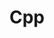 ---
layout: category
type: category
title: Cpp
slug: cpp
sidebar: true
order: 1
tags: [stl]
description: > 
    Anything about C++
---